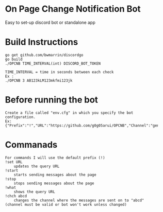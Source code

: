 # On Page Change Notification Bot

Easy to set-up discord bot or standalone app

# Build Instructions

```
go get github.com/bwmarrin/discordgo
go build
./OPCNB TIME_INTERVAL(int) DISCORD_BOT_TOKEN

TIME_INTERVAL = time in seconds between each check
Ex : 
./OPCNB 3 AB123kLM123mkfmi123jk
```

# Before running the bot

```
Create a file called "env.cfg" in which you specify the bot configuration.
Ex:
{"Prefix":"!","URL":"https://github.com/g0g05arui/OPCNB","Channel":"general","Online":true}
```

# Commanads
```
For commands I will use the default prefix (!)
!set URL
    updates the query URL
!start
    starts sending messages about the page
!stop
    stops sending messages about the page
!what
    shows the query URL
!chch abcd
    changes the channel where the messages are sent on to "abcd" (channel must be valid or bot won't work unless changed)
```